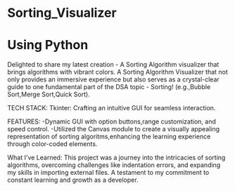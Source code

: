 # Sorting_Visualizer
# Using Python
Delighted to share my latest creation - A Sorting Algorithm visualizer that brings algorithms with vibrant colors.
A Sorting Algorithm Visualizer that not only provides an immersive experience but also serves as a crystal-clear guide to one fundamental part of the DSA topic - Sorting! (e.g.,Bubble Sort,Merge Sort,Quick Sort).


TECH STACK:
Tkinter: Crafting an intuitive GUI for seamless interaction.


FEATURES:
-Dynamic GUI with option buttons,range customization, and speed control.
-Utilized the Canvas module to create a visually appealing representation of sorting algoritms,enhancing the learning experience through color-coded elements.


What I've Learned:
This project was a journey into the intricacies of sorting algorithms, overcoming challenges like indentation errors, and expanding my skills in importing external files. A testament to my commitment to constant learning and growth as a developer. 
